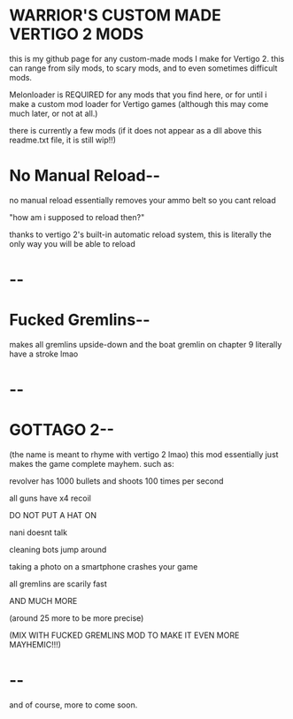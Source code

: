 WARRIOR'S CUSTOM MADE VERTIGO 2 MODS
=
this is my github page for any custom-made mods I make for Vertigo 2.
this can range from sily mods, to scary mods, and to even sometimes difficult mods.

Melonloader is REQUIRED for any mods that you find here, or for until i make a custom mod loader for Vertigo games
(although this may come much later, or not at all.)

there is currently a few mods (if it does not appear as a dll above this readme.txt file, it is still wip!!)


No Manual Reload--
=
no manual reload essentially removes your ammo belt so you cant reload


"how am i supposed to reload then?"

thanks to vertigo 2's built-in automatic reload system, this is literally the only way you will be able to reload

--
=
Fucked Gremlins--
=
makes all gremlins upside-down and the boat gremlin on chapter 9 literally have a stroke lmao

--
=
GOTTAGO 2--
=
(the name is meant to rhyme with vertigo 2 lmao)
this mod essentially just makes the game complete mayhem.
such as:

revolver has 1000 bullets and shoots 100 times per second

all guns have x4 recoil

DO NOT PUT A HAT ON

nani doesnt talk

cleaning bots jump around

taking a photo on a smartphone crashes your game

all gremlins are scarily fast

AND MUCH MORE

(around 25 more to be more precise)

(MIX WITH FUCKED GREMLINS MOD TO MAKE IT EVEN MORE MAYHEMIC!!!)

--
=
and of course, more to come soon.

